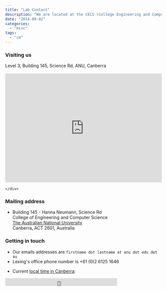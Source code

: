 ```yaml
---
title: "Lab Contact"
description: "We are located at the CECS (College Engineering and Computer Science) precint on ANU Campus."
date: "2014-09-02"
categories:
  - "misc"
tags:
  - "cm"
---
```


<!--more-->

### Visiting us

<div class="row">
Level 3, Building 145, Science Rd, ANU, Canberra<br>
<br />
    <div class="col-md-6">
      <iframe
        width="100%"
        height="350"
        frameborder="0"
        scrolling="no"
        marginheight="0"
        marginwidth="0"
        src="https://maps.google.com/maps?q=-35.275190,149.119370&hl=es;z=14&amp;output=embed" >
      </iframe>

    </div>
</div>


### Mailing address

* Building 145 - Hanna Neumann, Science Rd<br>
  College of Engineering and Computer Science<br>
  [The Australian National University](http://anu.edu.au)<br>
  Canberra, ACT 2601, Australia

### Getting in touch

* Our emails addresses are ``firstname dot lastname at anu dot edu dot au``
* Lexing's office phone number is +61 (0)2 6125 1646

<!--* [Here](http://www.timeanddate.com/worldclock/city.html?n=57) is the current local time in Canberra -->

<!--* <a href="http://time.is/Canberra" id="time_is_link" rel="nofollow">Current local time in Canberra:</a>-->
<!--<span id="Canberra_z60b" style="font-size:36px"></span>-->
<!--<script src="http://widget.time.is/t.js"></script>-->
<!--<script>-->
<!--time_is_widget.init({Canberra_z60b:{}});-->
<!--</script>-->
* Current [local time in Canberra](http://www.timeanddate.com/worldclock/australia/canberra):
<iframe src="http://free.timeanddate.com/clock/i6aoc2gg/n57/fs18/bo2/tt0/tw1/tm1/th2/ta1/tb2" frameborder="0" width="360" height="25"></iframe>
